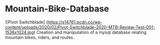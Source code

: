 # Mountain-Bike-Database
![Pivot Switchblade] (https://s14761.pcdn.co/wp-content/uploads/2020/02/Pivot-Switchblade-2020-MTB-Review-Test-001-1536x1024.jpg)
Creation and manipulation of a mysql database relating mountain bikes, riders, and routes.
